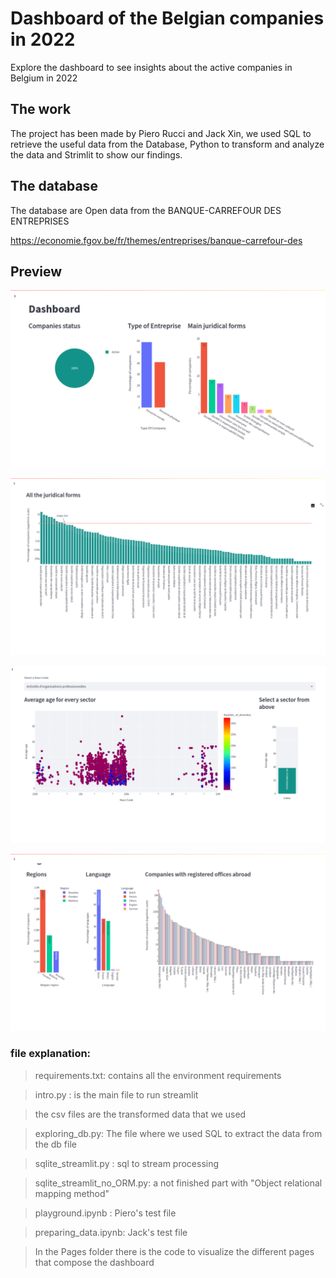 # Dashboard of the Belgian companies in 2022 

Explore the dashboard to see insights about the active companies in Belgium in 2022

## The work

The project has been made by Piero Rucci and Jack Xin, we used SQL to retrieve the useful data from the Database, Python to transform and analyze the data and Strimlit to show our findings.

## The database

The database are Open data from the BANQUE-CARREFOUR DES ENTREPRISES

https://economie.fgov.be/fr/themes/entreprises/banque-carrefour-des

## Preview

![Dashboard Image 1](https://github.com/ruccipiero/Belgian_companies_dashborad/blob/main/Images/image1.png?raw=true)

![Dashboard Image 2](https://github.com/ruccipiero/Belgian_companies_dashborad/blob/main/Images/image2.png?raw=true)

![Dashboard Image 3](https://github.com/ruccipiero/Belgian_companies_dashborad/blob/main/Images/image3.png?raw=true)

![Dashboard Image 4](https://github.com/ruccipiero/Belgian_companies_dashborad/blob/main/Images/image4.png?raw=true)

### file explanation:

> requirements.txt: contains all the environment requirements

> intro.py : is the main file to run streamlit

> the csv files are the transformed data that we used

> exploring_db.py: The file where we used SQL to extract the data from the db file 

> sqlite_streamlit.py : sql to stream processing

> sqlite_streamlit_no_ORM.py: a not finished part with "Object relational mapping method"

> playground.ipynb : Piero's test file

> preparing_data.ipynb: Jack's test file

> In the Pages folder there is the code to visualize the different pages that compose the dashboard
